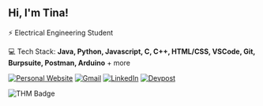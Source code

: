 ## Hi, I'm Tina!

⚡ Electrical Engineering Student

💻 Tech Stack: **Java, Python, Javascript, C, C++, HTML/CSS, VSCode, Git, Burpsuite, Postman, Arduino** + more

[![Personal Website](https://img.shields.io/badge/-WEBSITE-FAD8D6?style=for-the-badge)](https://www.tinaismail.com)
[![Gmail](https://img.shields.io/badge/-GMAIL-FF5154?style=for-the-badge&logo=gmail&logoColor=white)](mailto:tina.ismail01@gmail.com)
[![LinkedIn](https://img.shields.io/badge/-LINKEDIN-91A6FF?style=for-the-badge&logo=linkedin&logoColor=white)](https://www.linkedin.com/in/tina-ismail)
[![Devpost](https://img.shields.io/badge/-DEVPOST-90FCF9?style=for-the-badge&logo=devpost&logoColor=white)](https://devpost.com/tinaismail)

<img src="https://tryhackme-badges.s3.amazonaws.com/tintinn.png" alt="THM Badge" />
